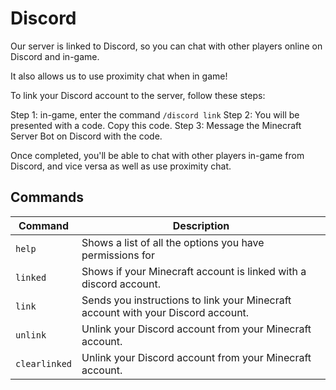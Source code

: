 # Discord

Our server is linked to Discord, so you can chat with other players online on Discord and in-game.

It also allows us to use proximity chat when in game!

To link your Discord account to the server, follow these steps:

Step 1: in-game, enter the command `/discord link`
Step 2: You will be presented with a code. Copy this code.
Step 3: Message the Minecraft Server Bot on Discord with the code.

Once completed, you'll be able to chat with other players in-game from Discord, and vice versa as well as use proximity chat.

## Commands

| Command       | Description                                                                                |
|---------------|--------------------------------------------------------------------------------------------|
| `help`        | Shows a list of all the options you have permissions for                                    |
| `linked`      | Shows if your Minecraft account is linked with a discord account.                          |
| `link`        | Sends you instructions to link your Minecraft account with your Discord account.            |
| `unlink`      | Unlink your Discord account from your Minecraft account.                                   |
| `clearlinked` | Unlink your Discord account from your Minecraft account.                                   |
